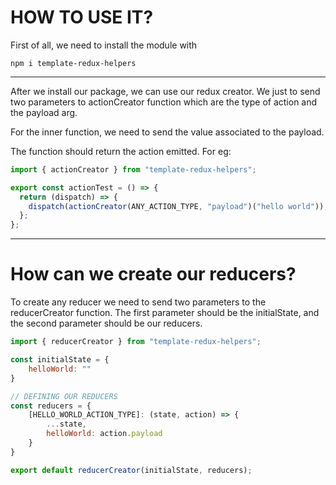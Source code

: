 # HOW TO USE IT?

First of all, we need to install the module with

```
npm i template-redux-helpers
```

---

After we install our package, we can use our redux creator. We just to send two parameters to actionCreator function which are the type of action and the payload arg.

For the inner function, we need to send the value associated to the payload.

The function should return the action emitted.
For eg:

```javascript
import { actionCreator } from "template-redux-helpers";

export const actionTest = () => {
  return (dispatch) => {
    dispatch(actionCreator(ANY_ACTION_TYPE, "payload")("hello world"));
  };
};
```

---

# How can we create our reducers?

To create any reducer we need to send two parameters to the reducerCreator function. The first parameter should be the initialState, and the second parameter should be our reducers.

```javascript
import { reducerCreator } from "template-redux-helpers";

const initialState = {
    helloWorld: ""
}

// DEFINING OUR REDUCERS
const reducers = {
    [HELLO_WORLD_ACTION_TYPE]: (state, action) => {
        ...state,
        helloWorld: action.payload
    }
}

export default reducerCreator(initialState, reducers);
```
